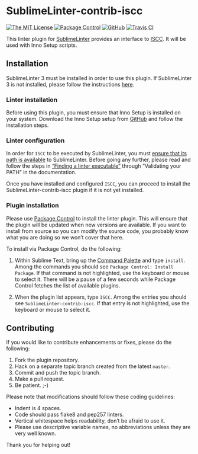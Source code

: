 SublimeLinter-contrib-iscc
================================

[![The MIT License](https://img.shields.io/badge/license-MIT-orange.svg?style=flat-square)](http://opensource.org/licenses/MIT)
[![Package Control](https://packagecontrol.herokuapp.com/downloads/SublimeLinter-contrib-iscc.svg?style=flat-square)](https://packagecontrol.io/packages/SublimeLinter-contrib-iscc)
[![GitHub](https://img.shields.io/github/release/idleberg/SublimeLinter-contrib-iscc.svg?style=flat-square)](https://github.com/idleberg/SublimeLinter-contrib-iscc/releases)
[![Travis CI](https://img.shields.io/travis/idleberg/SublimeLinter-contrib-iscc/master.svg?style=flat-square)](https://travis-ci.org/idleberg/SublimeLinter-contrib-iscc)

This linter plugin for [SublimeLinter][docs] provides an interface to [ISCC](http://www.jrsoftware.org/ishelp/index.php?topic=compilercmdline). It will be used with Inno Setup scripts.

## Installation
SublimeLinter 3 must be installed in order to use this plugin. If SublimeLinter 3 is not installed, please follow the instructions [here][installation].

### Linter installation
Before using this plugin, you must ensure that Inno Setup is installed on your system. Download the Inno Setup setup from [GitHub](http://www.jrsoftware.org/isdl.php) and follow the installation steps.

### Linter configuration
In order for `ISCC` to be executed by SublimeLinter, you must [ensure that its path is available][path] to SublimeLinter. Before going any further, please read and follow the steps in [“Finding a linter executable”](http://sublimelinter.readthedocs.org/en/latest/troubleshooting.html#finding-a-linter-executable) through “Validating your PATH” in the documentation.

Once you have installed and configured `ISCC`, you can proceed to install the SublimeLinter-contrib-iscc plugin if it is not yet installed.

### Plugin installation
Please use [Package Control][pc] to install the linter plugin. This will ensure that the plugin will be updated when new versions are available. If you want to install from source so you can modify the source code, you probably know what you are doing so we won’t cover that here.

To install via Package Control, do the following:

1. Within Sublime Text, bring up the [Command Palette][cmd] and type `install`. Among the commands you should see `Package Control: Install Package`. If that command is not highlighted, use the keyboard or mouse to select it. There will be a pause of a few seconds while Package Control fetches the list of available plugins.

1. When the plugin list appears, type `ISCC`. Among the entries you should see `SublimeLinter-contrib-iscc`. If that entry is not highlighted, use the keyboard or mouse to select it.

## Contributing
If you would like to contribute enhancements or fixes, please do the following:

1. Fork the plugin repository.
1. Hack on a separate topic branch created from the latest `master`.
1. Commit and push the topic branch.
1. Make a pull request.
1. Be patient.  ;-)

Please note that modifications should follow these coding guidelines:

- Indent is 4 spaces.
- Code should pass flake8 and pep257 linters.
- Vertical whitespace helps readability, don’t be afraid to use it.
- Please use descriptive variable names, no abbreviations unless they are very well known.

Thank you for helping out!

[docs]: http://sublimelinter.readthedocs.org
[installation]: http://sublimelinter.readthedocs.org/en/latest/installation.html
[locating-executables]: http://sublimelinter.readthedocs.org/en/latest/usage.html#how-linter-executables-are-located
[path]: http://superuser.com/a/284351/195953
[pc]: https://sublime.wbond.net/installation
[cmd]: http://docs.sublimetext.info/en/sublime-text-3/extensibility/command_palette.html
